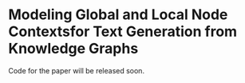 # Modeling Global and Local Node Contextsfor Text Generation from Knowledge Graphs

Code for the paper will be released soon.
